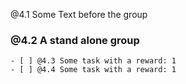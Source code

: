 @4.1 Some Text before the group

### @4.2 A stand alone group

    - [ ] @4.3 Some task with a reward: 1
    - [ ] @4.4 Some task with a reward: 1

###
